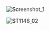 

![Screenshot_1](https://github.com/offpic/FFT-STM32-FSMC-CFFT-ILI9341-STM32F407/assets/31142397/5f67bbff-b3ae-43af-a81c-ee7436f150ce)

![ST1146_02](https://github.com/offpic/FFT-STM32-FSMC-CFFT-ILI9341-STM32F407/assets/31142397/df384d85-f849-4a14-81cc-7742e71cf45a)

